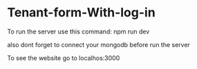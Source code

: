 # Tenant-form-With-log-in

To run the server use this command: npm run dev

also dont forget to connect your mongodb before run the server


To see the website go to localhos:3000
